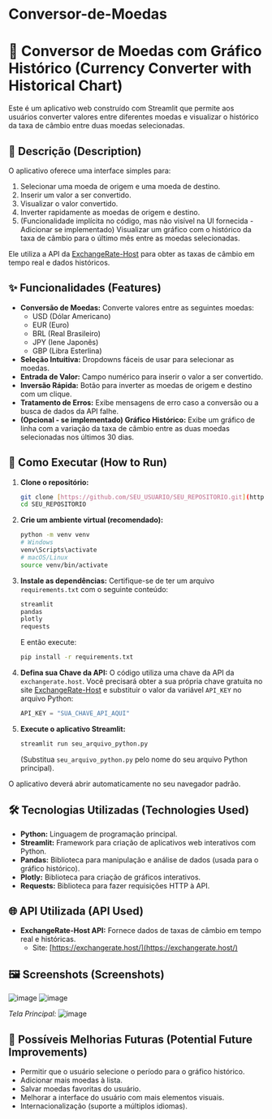 # Conversor-de-Moedas

# 💱 Conversor de Moedas com Gráfico Histórico (Currency Converter with Historical Chart)

Este é um aplicativo web construído com Streamlit que permite aos usuários converter valores entre diferentes moedas e visualizar o histórico da taxa de câmbio entre duas moedas selecionadas.

## 📜 Descrição (Description)

O aplicativo oferece uma interface simples para:
1.  Selecionar uma moeda de origem e uma moeda de destino.
2.  Inserir um valor a ser convertido.
3.  Visualizar o valor convertido.
4.  Inverter rapidamente as moedas de origem e destino.
5.  (Funcionalidade implícita no código, mas não visível na UI fornecida - Adicionar se implementado) Visualizar um gráfico com o histórico da taxa de câmbio para o último mês entre as moedas selecionadas.

Ele utiliza a API da [ExchangeRate-Host](https://exchangerate.host/) para obter as taxas de câmbio em tempo real e dados históricos.

## ✨ Funcionalidades (Features)

* **Conversão de Moedas:** Converte valores entre as seguintes moedas:
    * USD (Dólar Americano)
    * EUR (Euro)
    * BRL (Real Brasileiro)
    * JPY (Iene Japonês)
    * GBP (Libra Esterlina)
* **Seleção Intuitiva:** Dropdowns fáceis de usar para selecionar as moedas.
* **Entrada de Valor:** Campo numérico para inserir o valor a ser convertido.
* **Inversão Rápida:** Botão para inverter as moedas de origem e destino com um clique.
* **Tratamento de Erros:** Exibe mensagens de erro caso a conversão ou a busca de dados da API falhe.
* **(Opcional - se implementado) Gráfico Histórico:** Exibe um gráfico de linha com a variação da taxa de câmbio entre as duas moedas selecionadas nos últimos 30 dias.

## 🚀 Como Executar (How to Run)

1.  **Clone o repositório:**
    ```bash
    git clone [https://github.com/SEU_USUARIO/SEU_REPOSITORIO.git](https://github.com/SEU_USUARIO/SEU_REPOSITORIO.git)
    cd SEU_REPOSITORIO
    ```

2.  **Crie um ambiente virtual (recomendado):**
    ```bash
    python -m venv venv
    # Windows
    venv\Scripts\activate
    # macOS/Linux
    source venv/bin/activate
    ```

3.  **Instale as dependências:**
    Certifique-se de ter um arquivo `requirements.txt` com o seguinte conteúdo:
    ```txt
    streamlit
    pandas
    plotly
    requests
    ```
    E então execute:
    ```bash
    pip install -r requirements.txt
    ```

4.  **Defina sua Chave da API:**
    O código utiliza uma chave da API da `exchangerate.host`. Você precisará obter a sua própria chave gratuita no site [ExchangeRate-Host](https://exchangerate.host/) e substituir o valor da variável `API_KEY` no arquivo Python:
    ```python
    API_KEY = "SUA_CHAVE_API_AQUI"
    ```

5.  **Execute o aplicativo Streamlit:**
    ```bash
    streamlit run seu_arquivo_python.py
    ```
    (Substitua `seu_arquivo_python.py` pelo nome do seu arquivo Python principal).

O aplicativo deverá abrir automaticamente no seu navegador padrão.

## 🛠️ Tecnologias Utilizadas (Technologies Used)

* **Python:** Linguagem de programação principal.
* **Streamlit:** Framework para criação de aplicativos web interativos com Python.
* **Pandas:** Biblioteca para manipulação e análise de dados (usada para o gráfico histórico).
* **Plotly:** Biblioteca para criação de gráficos interativos.
* **Requests:** Biblioteca para fazer requisições HTTP à API.

## 🌐 API Utilizada (API Used)

* **ExchangeRate-Host API:** Fornece dados de taxas de câmbio em tempo real e históricas.
    * Site: [https://exchangerate.host/](https://exchangerate.host/)

## 🖼️ Screenshots (Screenshots)

![image](https://github.com/user-attachments/assets/f4004795-4d07-44e1-9ffa-23e8f6623efa)
![image](https://github.com/user-attachments/assets/cdbf0f94-ff5c-4bc7-9736-7bf3cd6da483)



*Tela Principal:*
![image](https://github.com/user-attachments/assets/e7be4b36-0f35-4694-aa06-60d48b44d86a)

## 🔮 Possíveis Melhorias Futuras (Potential Future Improvements)

* Permitir que o usuário selecione o período para o gráfico histórico.
* Adicionar mais moedas à lista.
* Salvar moedas favoritas do usuário.
* Melhorar a interface do usuário com mais elementos visuais.
* Internacionalização (suporte a múltiplos idiomas).
